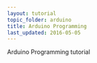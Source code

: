 ```yaml
---
layout: tutorial
topic_folder: arduino
title: Arduino Programming
last_updated: 2016-05-05
---
```


Arduino Programming tutorial
